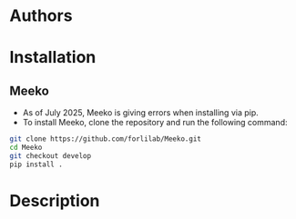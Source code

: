 # Authors

# Installation

## Meeko

- As of July 2025, Meeko is giving errors when installing via pip.
- To install Meeko, clone the repository and run the following command:

```bash
git clone https://github.com/forlilab/Meeko.git
cd Meeko
git checkout develop
pip install .
```

# Description

